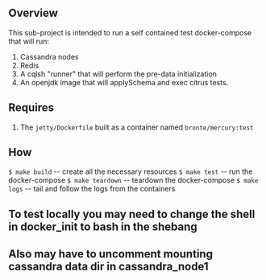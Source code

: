 
## Overview

This sub-project is intended to run a self contained test docker-compose that will run:

1. Cassandra nodes
2. Redis 
3. A cqlsh "runner" that will perform the pre-data initialization
4. An openjdk image that will applySchema and exec citrus tests.

## Requires

1. The `jetty/Dockerfile` built as a container named `bronte/mercury:test` 

## How

`$ make build` -- create all the necessary resources
`$ make test` -- run the docker-compose
`$ make teardown` -- teardown the docker-compose
`$ make logs` -- tail and follow the logs from the containers

## To test locally you may need to change the shell in docker_init to bash in the shebang
## Also may have to uncomment mounting cassandra data dir in cassandra_node1
